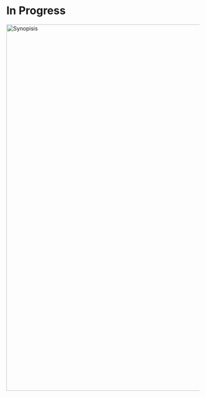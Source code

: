 <h1>In Progress</h1
# PhoneState<img width="561" alt="STATE_check" src="https://user-images.githubusercontent.com/74523129/155829187-b6bb2652-e745-432e-b826-031557fcb23b.PNG">
<img width="957" alt="Synopisis" src="https://user-images.githubusercontent.com/74523129/156307067-dfc50e51-4dae-40e2-ae28-69227dd11b3b.png">
